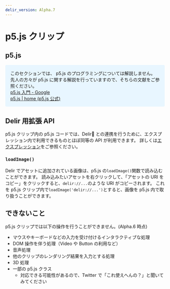 ```yaml
---
delir_version: Alpha.7
---
```


# p5.js クリップ

## p5.js

<aside style='margin-bottom:1.275em;padding:16px;background:#e8f6ff;border-radius:4px'>
このセクションでは、 p5.js のプログラミングについては解説しません。<br>
先人の方々が p5.js に関する解説を行っていますので、そちらの文献をご参照ください。<br>
<a href="https://www.google.co.jp/search?q=p5.js+%E5%85%A5%E9%96%80">p5.js 入門 - Google</a><br>
<a href="https://p5js.org/">p5.js | home (p5.js 公式)</a>
</aside>

## Delir 用拡張 API

p5.js クリップ内の p5.js コードでは、Delir との連携を行うために、エクスプレッション内で利用できるものとほぼ同等の API が利用できます。
詳しくは[エクスプレッション](../0x_expression.html)をご参照ください。

### `loadImage()`

Delir でアセットに追加されている画像は、p5.js の`loadImage()`関数で読み込むことができます。
読み込みたいアセットを右クリックして、「アセットの URI をコピー」をクリックすると、`delir://...`のような URI がコピーされます。
これを p5.js クリップ内で`loadImage('delir://...')`とすると、画像を p5.js 内で取り扱うことができます。

## できないこと

p5.js クリップでは以下の操作を行うことができません。(Alpha.6 時点)

- マウスやキーボードなどの入力を受け付けるインタラクティブな処理
- DOM 操作を伴う処理（Video や Button の利用など）
- 音声処理
- 他のクリップのレンダリング結果を入力とする処理
- 3D 処理
- 一部の p5.js クラス
  - 対応できる可能性があるので、Twitter で「これ使えへんの？」と聞いてみてください
